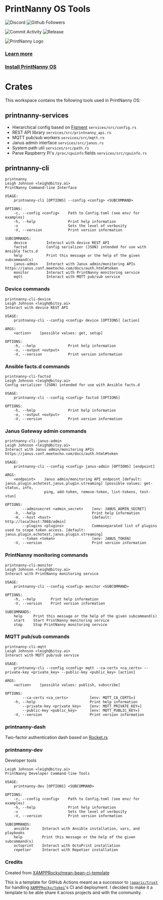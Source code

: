 # PrintNanny OS Tools

![Discord](https://img.shields.io/discord/773452324692688956)
![Github Followers](https://img.shields.io/github/followers/leigh-johnson?style=social)

![Commit Activity](https://img.shields.io/github/commit-activity/m/bitsy-ai/printnanny-cli)
![Release](https://img.shields.io/github/release-date-pre/bitsy-ai/printnanny-cli)

![PrintNanny Logo](https://github.com/bitsy-ai/octoprint-nanny-plugin/raw/main/docs/images/logo.jpg)

### [Learn more](https://www.print-nanny.com/)

### [Install PrintNanny OS](https://print-nanny.com/devices/releases/)

# Crates

This workspace contains the following tools used in PrintNanny OS:

## printnanny-services

* Hierarchical config based on [Figment](https://github.com/SergioBenitez/Figment) `services/src/config.rs`
* REST API library `services/src/printnanny_api.rs`
* MQTT pub/sub workers `services/src/mqtt.rs`
* Janus admin interface `services/src/janus.rs`
* System path util `services/src/path.rs`
* Parse Raspberry Pi's `/proc/cpuinfo` fields `services/src/cpuinfo.rs`

## printnanny-cli

```
printnanny
Leigh Johnson <leigh@bitsy.ai>
PrintNanny Command-line Interface

USAGE:
    printnanny-cli [OPTIONS] --config <config> <SUBCOMMAND>

OPTIONS:
    -c, --config <config>    Path to Config.toml (see env/ for examples)
    -h, --help               Print help information
    -v                       Sets the level of verbosity
    -V, --version            Print version information

SUBCOMMANDS:
    device         Interact with device REST API
    factsd         Config serializer (JSON) intended for use with Ansible facts.d
    help           Print this message or the help of the given subcommand(s)
    janus-admin    Interact with Janus admin/monitoring APIs https://janus.conf.meetecho.com/docs/auth.html#token
    monitor        Interact with PrintNanny monitoring service
    mqtt           Interact with MQTT pub/sub service       
```

### Device commands

```
printnanny-cli-device
Leigh Johnson <leigh@bitsy.ai>
Interact with device REST API

USAGE:
    printnanny-cli --config <config> device [OPTIONS] [action]

ARGS:
    <action>    [possible values: get, setup]

OPTIONS:
    -h, --help               Print help information
    -o, --output <output>    
    -V, --version            Print version information   
```

### Ansible facts.d commands

```
printnanny-cli-factsd
Leigh Johnson <leigh@bitsy.ai>
Config serializer (JSON) intended for use with Ansible facts.d

USAGE:
    printnanny-cli --config <config> factsd [OPTIONS]

OPTIONS:
    -h, --help               Print help information
    -o, --output <output>    
    -V, --version            Print version information
```

### Janus Gateway admin commands

```
printnanny-cli-janus-admin
Leigh Johnson <leigh@bitsy.ai>
Interact with Janus admin/monitoring APIs https://janus.conf.meetecho.com/docs/auth.html#token

USAGE:
    printnanny-cli --config <config> janus-admin [OPTIONS] [endpoint]

ARGS:
    <endpoint>    Janus admin/monitoring API endpoint [default: janus.plugin.echotest,janus.plugin.streaming] [possible values: get-status, info,
                  ping, add-token, remove-token, list-tokens, test-stun]

OPTIONS:
        --adminsecret <admin_secret>    [env: JANUS_ADMIN_SECRET]
    -h, --help                          Print help information
    -H, --host <host>                   [default: http://localhost:7088/admin]
        --plugins <plugins>             Commaseparated list of plugins used to scope token access. [default: janus.plugin.echotest,janus.plugin.streaming]
        --token <token>                 [env: JANUS_TOKEN]
    -V, --version                       Print version information
```

### PrintNanny monitoring commands

```
printnanny-cli-monitor
Leigh Johnson <leigh@bitsy.ai>
Interact with PrintNanny monitoring service

USAGE:
    printnanny-cli --config <config> monitor <SUBCOMMAND>

OPTIONS:
    -h, --help       Print help information
    -V, --version    Print version information

SUBCOMMANDS:
    help     Print this message or the help of the given subcommand(s)
    start    Start PrintNanny monitoring service
    stop     Stop PrintNanny monitoring service
```

### MQTT pub/sub commands
```
printnanny-cli-mqtt
Leigh Johnson <leigh@bitsy.ai>
Interact with MQTT pub/sub service

USAGE:
    printnanny-cli --config <config> mqtt --ca-certs <ca_certs> --private-key <private_key> --public-key <public_key> [action]

ARGS:
    <action>    [possible values: publish, subscribe]

OPTIONS:
        --ca-certs <ca_certs>          [env: MQTT_CA_CERTS=]
    -h, --help                         Print help information
        --private-key <private_key>    [env: MQTT_PRIVATE_KEY=]
        --public-key <public_key>      [env: MQTT_PUBLIC_KEY=]
    -V, --version                      Print version information
```

### printnanny-dash

Two-factor authentication dash based on [Rocket.rs](https://rocket.rs/)

### printnanny-dev

Developer tools

```
Leigh Johnson <leigh@bitsy.ai>
PrintNanny Developer Command-line Tools

USAGE:
    printnanny-dev [OPTIONS] <SUBCOMMAND>

OPTIONS:
    -c, --config <config>    Path to Config.toml (see env/ for examples)
    -h, --help               Print help information
    -v                       Sets the level of verbosity
    -V, --version            Print version information

SUBCOMMANDS:
    ansible      Interact with Ansible installation, vars, and playbooks
    help         Print this message or the help of the given subcommand(s)
    octoprint    Interact with OctoPrint installation
    repetier     Interact with Repetier installation
```

### Credits

Created from [XAMPPRocky/mean-bean-ci-template](https://github.com/XAMPPRocky/mean-bean-ci-template)

This is a template for GitHub Actions meant as a successor to [`japaric/trust`](https://github.com/japaric/trust)
for handling [`XAMPPRocky/tokei`](https://github.com/XAMPPRocky/tokei)'s CI and
deployment. I decided to make it a template to be able share it across
projects and with the community.


